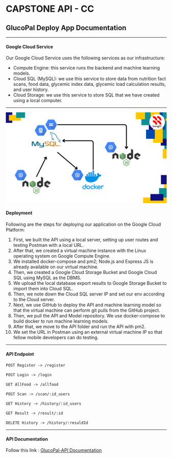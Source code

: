 # CAPSTONE API - CC 

## GlucoPal Deploy App Documentation
---
#### Google Cloud Service
​Our Google Cloud Service uses the following services as our infrastructure:
* Compute Engine: this service runs the backend and machine learning models.
* Cloud SQL (MySQL): we use this service to store data from nutrition fact scans, food data, glycemic index data, glycemic load calculation results, and user history.
* Cloud Storage: we use this service to store SQL that we have created using a local computer.
---
![Alur](alur.png)
#### Deployment
Following are the steps for deploying our application on the Google Cloud Platform:
1. First, we built the API using a local server, setting up user routes and testing Postman with a local URL.
2. After that, we created a virtual machine instance with the Linux operating system on Google Compute Engine.
3. We installed docker-compose and pm2; Node.js and Express JS is already available on our virtual machine.
4. Then, we created a Google Cloud Storage Bucket and Google Cloud SQL using MySQL as the DBMS.
5. We upload the local database export results to Google Storage Bucket to import them into Cloud SQL.
6. Then, we note down the Cloud SQL server IP and set our env according to the Cloud server.
7. Next, we use GitHub to deploy the API and machine learning model so that the virtual machine can perform git pulls from the GitHub project.
8. Then, we pull the API and Model repository. We use docker-compose to build docker to run machine learning models.
9. After that, we move to the API folder and run the API with pm2.
10. We set the URL in Postman using an external virtual machine IP so that fellow mobile developers can do testing.
---
#### API Endpoint
```
POST Register -> /register
```
```
POST Login -> /login
```
```
GET AllFood -> /allfood
```
```
POST Scan -> /scan/:id_users
```
```
GET History -> /history/:id_users
```
```
GET Result -> /result/:id
```
```
DELETE History -> /history/:resuldId
```
---
#### API Documentation
Follow this link : [GlucoPal-API Documentation](https://docs.google.com/document/d/1KCHKgnkhBPUZgBfTff7au2YkiAGYoQoxin4eBfa0Xks/edit?usp=sharing)

